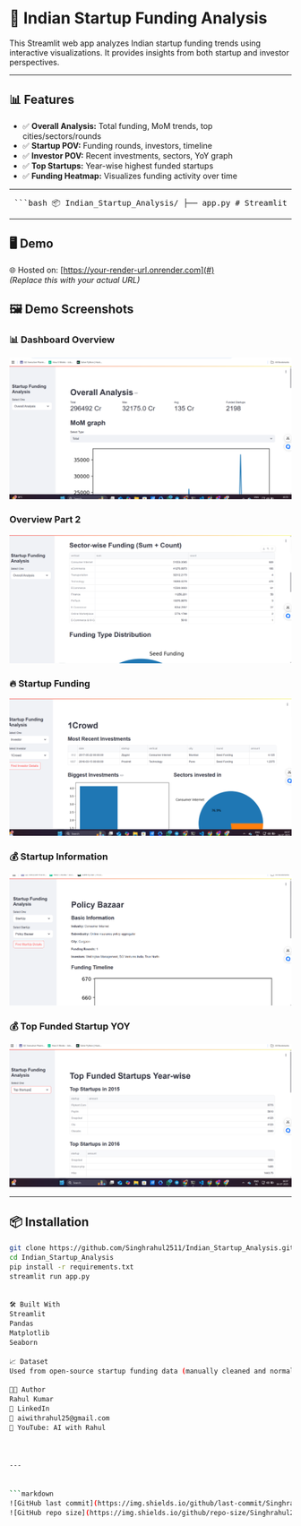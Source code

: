 # 🚀 Indian Startup Funding Analysis

This Streamlit web app analyzes Indian startup funding trends using interactive visualizations. It provides insights from both startup and investor perspectives.

---

## 📊 Features

- ✅ **Overall Analysis:** Total funding, MoM trends, top cities/sectors/rounds
- ✅ **Startup POV:** Funding rounds, investors, timeline
- ✅ **Investor POV:** Recent investments, sectors, YoY graph
- ✅ **Top Startups:** Year-wise highest funded startups
- ✅ **Funding Heatmap:** Visualizes funding activity over time

---

<pre> ```bash 📦 Indian_Startup_Analysis/ ├── app.py # Streamlit app ├── startup_cleaned_updated.csv # Cleaned dataset ├── requirements.txt # Required packages ├── render.yaml # Render deployment config ├── README.md # Project overview └── demo/ # Screenshots for README ├── overview.png ├── overview2.png ├── startup_funding.png ├── startup_info.png └── top_funded_startup.png ``` </pre>

---

## 🖥️ Demo

🌐 Hosted on: [https://your-render-url.onrender.com](#)  
*(Replace this with your actual URL)*


## 🖼️ Demo Screenshots

### 📊 Dashboard Overview
![Dashboard](demo/overview.png)

### Overview Part 2
![overview](demo/overview2.png)

### 🔥 Startup Funding
![Funding Graph](demo/startup_funding.png)

### 💰 Startup Information
![Information](demo/startup_info.png)

### 💰 Top Funded Startup YOY
![Top Funded Startup](demo/top_funded_startup.png)


---

## 📦 Installation

```bash
git clone https://github.com/Singhrahul2511/Indian_Startup_Analysis.git
cd Indian_Startup_Analysis
pip install -r requirements.txt
streamlit run app.py


🛠️ Built With
Streamlit
Pandas
Matplotlib
Seaborn

📈 Dataset
Used from open-source startup funding data (manually cleaned and normalized).

👨‍💻 Author
Rahul Kumar
🔗 LinkedIn
📧 aiwithrahul25@gmail.com
🎥 YouTube: AI with Rahul



---


```markdown
![GitHub last commit](https://img.shields.io/github/last-commit/Singhrahul2511/Indian_Startup_Analysis)
![GitHub repo size](https://img.shields.io/github/repo-size/Singhrahul2511/Indian_Startup_Analysis)